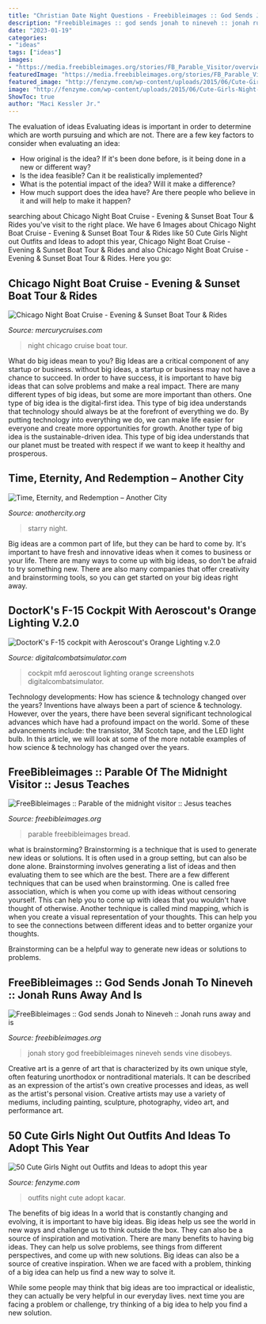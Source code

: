 ```yaml
---
title: "Christian Date Night Questions - Freebibleimages :: God Sends Jonah To Nineveh :: Jonah Runs Away And Is"
description: "Freebibleimages :: god sends jonah to nineveh :: jonah runs away and is"
date: "2023-01-19"
categories:
- "ideas"
tags: ["ideas"]
images:
- "https://media.freebibleimages.org/stories/FB_Parable_Visitor/overview-images/003-parable-visitor.jpg?1538659021"
featuredImage: "https://media.freebibleimages.org/stories/FB_Parable_Visitor/overview-images/003-parable-visitor.jpg?1538659021"
featured_image: "http://fenzyme.com/wp-content/uploads/2015/06/Cute-Girls-Night-out-Outfits-and-Ideas26.jpg"
image: "http://fenzyme.com/wp-content/uploads/2015/06/Cute-Girls-Night-out-Outfits-and-Ideas26.jpg"
ShowToc: true
author: "Maci Kessler Jr."
---
```



The evaluation of ideas
Evaluating ideas is important in order to determine which are worth pursuing and which are not. There are a few key factors to consider when evaluating an idea:
- How original is the idea? If it's been done before, is it being done in a new or different way?
- Is the idea feasible? Can it be realistically implemented?
- What is the potential impact of the idea? Will it make a difference?
- How much support does the idea have? Are there people who believe in it and will help to make it happen?

	

		
searching about Chicago Night Boat Cruise - Evening &amp; Sunset Boat Tour &amp; Rides you've visit to the right place. We have 6 Images about Chicago Night Boat Cruise - Evening &amp; Sunset Boat Tour &amp; Rides like 50 Cute Girls Night out Outfits and Ideas to adopt this year, Chicago Night Boat Cruise - Evening &amp; Sunset Boat Tour &amp; Rides and also Chicago Night Boat Cruise - Evening &amp; Sunset Boat Tour &amp; Rides. Here you go:
		
    
## Chicago Night Boat Cruise - Evening &amp; Sunset Boat Tour &amp; Rides

<img loading=lazy src="https://mercurycruises.com/assets/uploads/large/Mercury-Night-1.jpg" onerror="this.onerror=null;this.src='https://tse3.mm.bing.net/th?id=OIP.SpLajhOaCYURXNgN52dtNAHaLH&amp;pid=15.1';" alt="Chicago Night Boat Cruise - Evening &amp; Sunset Boat Tour &amp; Rides">

_Source: mercurycruises.com_

>night chicago cruise boat tour. 

	

What do big ideas mean to you?
Big Ideas are a critical component of any startup or business. without big ideas, a startup or business may not have a chance to succeed. In order to have success, it is important to have big ideas that can solve problems and make a real impact. There are many different types of big ideas, but some are more important than others.
One type of big idea is the digital-first idea. This type of big idea understands that technology should always be at the forefront of everything we do. By putting technology into everything we do, we can make life easier for everyone and create more opportunities for growth. Another type of big idea is the sustainable-driven idea. This type of big idea understands that our planet must be treated with respect if we want to keep it healthy and prosperous.

    
## Time, Eternity, And Redemption – Another City

<img loading=lazy src="https://anothercity.org/wp-content/uploads/2018/02/van-gogh-starry-night-1125x750.jpg" onerror="this.onerror=null;this.src='https://tse1.mm.bing.net/th?id=OIP.DIyX0INbjTeb63B-8JsdjAHaE8&amp;pid=15.1';" alt="Time, Eternity, and Redemption – Another City">

_Source: anothercity.org_

>starry night. 

	

Big ideas are a common part of life, but they can be hard to come by. It's important to have fresh and innovative ideas when it comes to business or your life. There are many ways to come up with big ideas, so don't be afraid to try something new. There are also many companies that offer creativity and brainstorming tools, so you can get started on your big ideas right away.

    
## DoctorK&#039;s F-15 Cockpit With Aeroscout&#039;s Orange Lighting V.2.0

<img loading=lazy src="http://www.digitalcombatsimulator.com/upload/iblock/1b2/ScreenShot_205.jpg" onerror="this.onerror=null;this.src='https://tse1.mm.bing.net/th?id=OIP.KmTVOFYB6qZ6Jt_OG9fhZAHaEK&amp;pid=15.1';" alt="DoctorK&#039;s F-15 cockpit with Aeroscout&#039;s Orange Lighting v.2.0">

_Source: digitalcombatsimulator.com_

>cockpit mfd aeroscout lighting orange screenshots digitalcombatsimulator. 

	

Technology developments: How has science & technology changed over the years?
Inventions have always been a part of science & technology. However, over the years, there have been several significant technological advances which have had a profound impact on the world. Some of these advancements include: the transistor, 3M Scotch tape, and the LED light bulb. In this article, we will look at some of the more notable examples of how science & technology has changed over the years.

    
## FreeBibleimages :: Parable Of The Midnight Visitor :: Jesus Teaches

<img loading=lazy src="https://media.freebibleimages.org/stories/FB_Parable_Visitor/overview-images/003-parable-visitor.jpg?1538659021" onerror="this.onerror=null;this.src='https://tse4.mm.bing.net/th?id=OIP.5jF8Dc_fanaO3NYUNNy5dQHaFj&amp;pid=15.1';" alt="FreeBibleimages :: Parable of the midnight visitor :: Jesus teaches">

_Source: freebibleimages.org_

>parable freebibleimages bread. 

	

what is brainstorming?
Brainstorming is a technique that is used to generate new ideas or solutions. It is often used in a group setting, but can also be done alone. Brainstorming involves generating a list of ideas and then evaluating them to see which are the best.
There are a few different techniques that can be used when brainstorming. One is called free association, which is when you come up with ideas without censoring yourself. This can help you to come up with ideas that you wouldn't have thought of otherwise. Another technique is called mind mapping, which is when you create a visual representation of your thoughts. This can help you to see the connections between different ideas and to better organize your thoughts.

Brainstorming can be a helpful way to generate new ideas or solutions to problems.

    
## FreeBibleimages :: God Sends Jonah To Nineveh :: Jonah Runs Away And Is

<img loading=lazy src="https://media.freebibleimages.org/stories/FB_Jonah_Disobeys/overview-thumbnails/017-jonah-disobeys.jpg?1538663098" onerror="this.onerror=null;this.src='https://tse3.mm.bing.net/th?id=OIP.Da-rAgeU26stoE61ALQcSQHaFj&amp;pid=15.1';" alt="FreeBibleimages :: God sends Jonah to Nineveh :: Jonah runs away and is">

_Source: freebibleimages.org_

>jonah story god freebibleimages nineveh sends vine disobeys. 

	

Creative art is a genre of art that is characterized by its own unique style, often featuring unorthodox or nontraditional materials. It can be described as an expression of the artist's own creative processes and ideas, as well as the artist's personal vision. Creative artists may use a variety of mediums, including painting, sculpture, photography, video art, and performance art.

    
## 50 Cute Girls Night Out Outfits And Ideas To Adopt This Year

<img loading=lazy src="http://fenzyme.com/wp-content/uploads/2015/06/Cute-Girls-Night-out-Outfits-and-Ideas26.jpg" onerror="this.onerror=null;this.src='https://tse2.mm.bing.net/th?id=OIP.9TwngK95Y5AEpZZ_vyyt0wHaLa&amp;pid=15.1';" alt="50 Cute Girls Night out Outfits and Ideas to adopt this year">

_Source: fenzyme.com_

>outfits night cute adopt kacar. 

	

The benefits of big ideas
In a world that is constantly changing and evolving, it is important to have big ideas. Big ideas help us see the world in new ways and challenge us to think outside the box. They can also be a source of inspiration and motivation.
There are many benefits to having big ideas. They can help us solve problems, see things from different perspectives, and come up with new solutions. Big ideas can also be a source of creative inspiration. When we are faced with a problem, thinking of a big idea can help us find a new way to solve it.

While some people may think that big ideas are too impractical or idealistic, they can actually be very helpful in our everyday lives. next time you are facing a problem or challenge, try thinking of a big idea to help you find a new solution.

